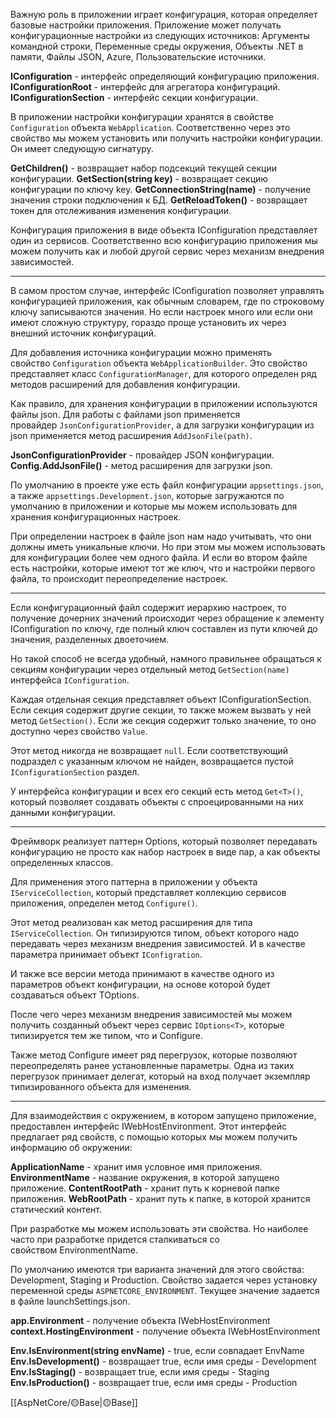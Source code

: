 Важную роль в приложении играет конфигурация, которая определяет базовые настройки приложения. Приложение может получать конфигурационные настройки из следующих источников: Аргументы командной строки, Переменные среды окружения, Объекты .NET в памяти, Файлы JSON, Azure, Пользовательские источники.

**IConfiguration** - интерфейс определяющий конфигурацию приложения.
**IConfigurationRoot** - интерфейс для агрегатора конфигураций.
**IConfigurationSection** - интерфейс секции конфигурации.

В приложении настройки конфигурации хранятся в свойстве `Configuration` объекта `WebApplication`. Соответственно через это свойство мы можем установить или получить настройки конфигурации. Он имеет следующую сигнатуру.

**GetChildren()** - возвращает набор подсекций текущей секции конфигурации.
**GetSection(string key)** - возвращает секцию конфигурации по ключу key.
**GetConnectionString(name)** - получение значения строки подключения к БД.
**GetReloadToken()** - возвращает токен для отслеживания изменения конфигурации.

Конфигурация приложения в виде объекта IConfiguration представляет один из сервисов. Соответственно всю конфигурацию приложения мы можем получить как и любой другой сервис через механизм внедрения зависимостей.

---

В самом простом случае, интерфейс IConfiguration позволяет управлять конфигурацией приложения, как обычным словарем, где по строковому ключу записываются значения. Но если настроек много или если они имеют сложную структуру, гораздо проще установить их через внешний источник конфигураций.

Для добавления источника конфигурации можно применять свойство `Configuration` объекта `WebApplicationBuilder`. Это свойство представляет класс `ConfigurationManager`, для которого определен ряд методов расширений для добавления конфигурации.

Как правило, для хранения конфигурации в приложении используются файлы json. Для работы с файлами json применяется провайдер `JsonConfigurationProvider`, а для загрузки конфигурации из json применяется метод расширения `AddJsonFile(path)`.

**JsonConfigurationProvider** - провайдер JSON конфигурации.
**Config.AddJsonFile()** - метод расширения для загрузки json.

По умолчанию в проекте уже есть файл конфигурации `appsettings.json`, а также `appsettings.Development.json`, которые загружаются по умолчанию в приложении и которые мы можем использовать для хранения конфигурационных настроек.

При определении настроек в файле json нам надо учитывать, что они должны иметь уникальные ключи. Но при этом мы можем использовать для конфигурации более чем одного файла. И если во втором файле есть настройки, которые имеют тот же ключ, что и настройки первого файла, то происходит переопределение настроек.

---

Если конфигурационный файл содержит иерархию настроек, то получение дочерних значений происходит через обращение к элементу IConfiguration по ключу, где полный ключ составлен из пути ключей до значения, разделенных двоеточием. 

Но такой способ не всегда удобный, намного правильнее обращаться к секциям конфигурации через отдельный метод `GetSection(name)` интерфейса `IConfiguration`. 

Каждая отдельная секция представляет объект IConfigurationSection. Если секция содержит другие секции, то также можем вызвать у ней метод `GetSection()`. Если же секция содержит только значение, то оно доступно через свойство `Value`.

Этот метод никогда не возвращает `null`. Если соответствующий подраздел с указанным ключом не найден, возвращается пустой `IConfigurationSection` раздел.

У интерфейса конфигурации и всех его секций есть метод `Get<T>()`, который позволяет создавать объекты с спроецированными на них данными конфигурации.

---

Фреймворк реализует паттерн Options, который позволяет передавать конфигурацию не просто как набор настроек в виде пар, а как объекты определенных классов.

Для применения этого паттерна в приложении у объекта `IServiceCollection`, который представляет коллекцию сервисов приложения, определен метод `Configure()`.

Этот метод реализован как метод расширения для типа `IServiceCollection`. Он типизируются типом, объект которого надо передавать через механизм внедрения зависимостей. И в качестве параметра принимает объект `IConfigration`.

И также все версии метода принимают в качестве одного из параметров объект конфигурации, на основе которой будет создаваться объект TOptions.

После чего через механизм внедрения зависимостей мы можем получить созданный объект через сервис `IOptions<T>`, которые типизируется тем же типом, что и Configure.

Также метод Configure имеет ряд перегрузок, которые позволяют переопределять ранее установленные параметры. Одна из таких перегрузок принимает делегат, который на вход получает экземпляр типизированного объекта для изменения.

---

Для взаимодействия с окружением, в котором запущено приложение, предоставлен интерфейс IWebHostEnvironment. Этот интерфейс предлагает ряд свойств, с помощью которых мы можем получить информацию об окружении:

**ApplicationName** - хранит имя условное имя приложения.
**EnvironmentName** - название окружения, в которой запущено приложение.
**ContentRootPath** - хранит путь к корневой папке приложения.
**WebRootPath** - хранит путь к папке, в которой хранится статический контент.

При разработке мы можем использовать эти свойства. Но наиболее часто при разработке придется сталкиваться со свойством EnvironmentName.

По умолчанию имеются три варианта значений для этого свойства: Development, Staging и Production. Свойство задается через установку переменной среды `ASPNETCORE_ENVIRONMENT`. Текущее значение задается в файле launchSettings.json.

**app.Environment** - получение объекта IWebHostEnvironment 
**context.HostingEnvironment** - получение объекта IWebHostEnvironment

**Env.IsEnvironment(string envName)** - true, если совпадает EnvName
**Env.IsDevelopment()** - возвращает true, если имя среды - Development 
**Env.IsStaging()** - возвращает true, если имя среды - Staging 
**Env.IsProduction()** - возвращает true, если имя среды - Production

[[AspNetCore/🟡Base|🟡Base]]
